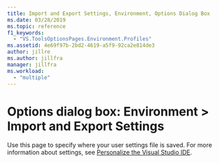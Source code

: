 ```yaml
---
title: Import and Export Settings, Environment, Options Dialog Box
ms.date: 03/28/2019
ms.topic: reference
f1_keywords:
  - "VS.ToolsOptionsPages.Environment.Profiles"
ms.assetid: 4e69f97b-2bd2-4619-a5f9-92ca2e814de3
author: jillre
ms.author: jillfra
manager: jillfra
ms.workload:
  - "multiple"
---
```

# Options dialog box: Environment \> Import and Export Settings

Use this page to specify where your user settings file is saved. For more information about settings, see [Personalize the Visual Studio IDE](../../ide/personalizing-the-visual-studio-ide.md).